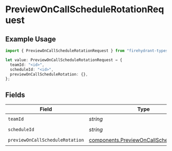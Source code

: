 # PreviewOnCallScheduleRotationRequest

## Example Usage

```typescript
import { PreviewOnCallScheduleRotationRequest } from "firehydrant-typescript-sdk/models/operations";

let value: PreviewOnCallScheduleRotationRequest = {
  teamId: "<id>",
  scheduleId: "<id>",
  previewOnCallScheduleRotation: {},
};
```

## Fields

| Field                                                                                                | Type                                                                                                 | Required                                                                                             | Description                                                                                          |
| ---------------------------------------------------------------------------------------------------- | ---------------------------------------------------------------------------------------------------- | ---------------------------------------------------------------------------------------------------- | ---------------------------------------------------------------------------------------------------- |
| `teamId`                                                                                             | *string*                                                                                             | :heavy_check_mark:                                                                                   | N/A                                                                                                  |
| `scheduleId`                                                                                         | *string*                                                                                             | :heavy_check_mark:                                                                                   | N/A                                                                                                  |
| `previewOnCallScheduleRotation`                                                                      | [components.PreviewOnCallScheduleRotation](../../models/components/previewoncallschedulerotation.md) | :heavy_check_mark:                                                                                   | N/A                                                                                                  |